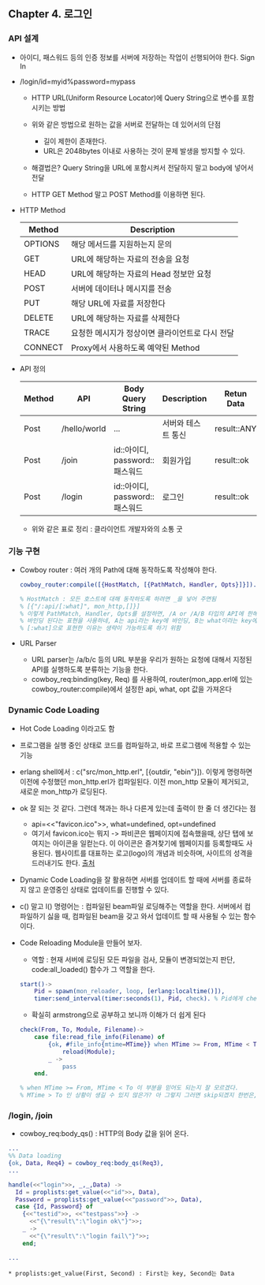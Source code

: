 ## Chapter 4. 로그인

### API 설계

* 아이디, 패스워드 등의 인증 정보를 서버에 저장하는 작업이 선행되어야 한다. Sign In

* /login/id=myid%password=mypass
    
    * HTTP URL(Uniform Resource Locator)에 Query String으로 변수를 포함시키는 방법
    * 위와 같은 방법으로 원하는 값을 서버로 전달하는 데 있어서의 단점
        * 길이 제한이 존재한다. 
        * URL은 2048bytes 이내로 사용하는 것이 문제 발생을 방지할 수 있다.

    * 해결법은? Query String을 URL에 포함시켜서 전달하지 말고 body에 넣어서 전달 
    * HTTP  GET Method 말고 POST Method를 이용하면 된다.


* HTTP Method

    |Method|Description|
    |---|---|
    |OPTIONS|해당 메서드를 지원하는지 문의|
    |GET|URL에 해당하는 자료의 전송을 요청|
    |HEAD|URL에 해당하는 자료의 Head 정보만 요청|
    |POST|서버에 데이터나  메시지를 전송|
    |PUT|해당 URL에 자료를 저장한다|
    |DELETE|URL에 해당하는 자료를 삭제한다|
    |TRACE|요청한 메시지가 정상이면 클라이언트로 다시 전달|
    |CONNECT|Proxy에서 사용하도록 예약된 Method|
    

* API 정의

    |Method|API|Body Query String|Description|Retun Data|
    |---|---|---|---|---|
    |Post|/hello/world|...|서버와 테스트 통신| result::ANY|
    |Post|/join|id::아이디, password::패스워드|회원가입| result::ok|fail|
    |Post|/login|id::아이디, password::패스워드|로그인| result::ok|fail|

    * 위와 같은 표로 정리 : 클라이언트 개발자와의 소통 굿 

### 기능 구현 

* Cowboy router : 여러 개의 Path에 대해 동작하도록 작성해야 한다.

    ```erlang
    cowboy_router:compile([{HostMatch, [{PathMatch, Handler, Opts}]}]).

    % HostMatch : 모든 호스트에 대해 동작하도록 하려면 _을 넣어 주면됨
    % [{"/:api/[:what]", mon_http,[]}]
    % 이렇게 PathMatch, Handler, Opts를 설정하면, /A or /A/B 타입의 API에 한해서 Handler가 실행될 것이다
    % 바인딩 된다는 표현을 사용하네, A는 api라는 key에 바인딩, B는 what이라는 key에 바인딩된다.
    % [:what]으로 표현한 이유는 생략이 가능하도록 하기 위함 
    ```

* URL Parser 

    * URL parser는 /a/b/c 등의 URL 부분을 우리가 원하는 요청에 대해서 지정된 API를 실행하도록 분류하는 기능을 한다.
    * cowboy_req:binding(key, Req) 를 사용하여, router(mon_app.erl에 있는 cowboy_router:compile)에서 설정한 api, what, opt 값을 가져온다


### Dynamic Code Loading

* Hot Code Loading 이라고도 함
* 프로그램을 실행 중인 상태로 코드를 컴파일하고, 바로 프로그램에 적용할 수 있는 기능 
* erlang shell에서 : c("src/mon_http.erl", [{outdir, "ebin"}]). 이렇게 명령하면 이전에 수정했던 mon_http.erl가 컴파일된다. 이전 mon_http 모듈이 제거되고, 새로운 mon_http가 로딩된다. 

* ok 잘 되는 것 같다. 그런데 책과는 하나 다른게 있는데 출력이 한 줄 더 생긴다는 점
    * api=<<"favicon.ico">>, what=undefined, opt=undefined 
    * 여기서 favicon.ico는 뭐지 -> 파비콘은 웹페이지에 접속했을때, 상단 탭에 보여지는 아이콘을 일컫는다. 이 아이콘은 즐겨찾기에 웹페이지를 등록할때도 사용된다. 웹사이트를 대표하는 로고(logo)의 개념과 비슷하며, 사이트의 성격을 드러내기도 한다. [출처](https://webdir.tistory.com/337)

* Dynamic Code Loading을 잘 활용하면 서버를 업데이트 할 때에 서버를 종료하지 않고 운영중인 상태로 업데이트를 진행할 수 있다.

* c() 말고 l() 명령어는 : 컴파일된 beam파일 로딩해주는 역할을 한다. 서버에서 컴파일하기 싫을 때, 컴파일된 beam을 갖고 와서 업데이트 할 때 사용될 수 있는 함수이다. 

* Code Reloading Module을 만들어 보자.
    * 역할 : 현재 서버에 로딩된 모든 파일을 검사, 모듈이 변경되었는지 판단, code:all_loaded() 함수가 그 역할을 한다.

    ```erlang
    start()->
        Pid = spawn(mon_reloader, loop, [erlang:localtime()]),
        timer:send_interval(timer:seconds(1), Pid, check). % Pid에게 check 메시지를 1초 간격으로 보내겠다는 의미
    ```

    * 확실히 armstrong으로 공부하고 보니까 이해가 더 쉽게 된다 
    
    ```erlang
    check(From, To, Module, Filename)->
        case file:read_file_info(Filename) of
            {ok, #file_info{mtime=MTime}} when MTime >= From, MTime < To ->
                reload(Module);
            _ ->
                pass
        end.

    % when MTime >= From, MTime < To 이 부분을 믿어도 되는지 잘 모르겠다.
    % MTime > To 인 상황이 생길 수 있지 않은가? 아 그렇지 그러면 skip되겠지 한번은, 그리고나서 그 다음 사이클에선 잡히겠구나 ok     
    ```
    


### /login, /join

* cowboy_req:body_qs() : HTTP의 Body 값을 읽어 온다. 
```erlang
...
%% Data loading
{ok, Data, Req4} = cowboy_req:body_qs(Req3),
...

handle(<<"login">>, _,_,Data) ->
  Id = proplists:get_value(<<"id">>, Data),
  Password = proplists:get_value(<<"password">>, Data),
  case {Id, Password} of
    {<<"testid">>, <<"testpass">>} ->
      <<"{\"result\":\"login ok\"}">>;
    _ ->
      <<"{\"result\":\"login fail\"}">>;
    end;

...
```

    * proplists:get_value(First, Second) : First는 key, Second는 Data
    